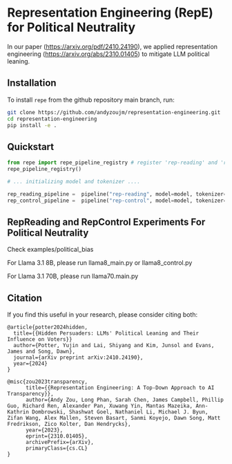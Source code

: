 # Representation Engineering (RepE) for Political Neutrality
In our paper (https://arxiv.org/pdf/2410.24190), we applied representation engineering (https://arxiv.org/abs/2310.01405) to mitigate LLM political leaning. 

## Installation

To install `repe` from the github repository main branch, run:

```bash
git clone https://github.com/andyzoujm/representation-engineering.git
cd representation-engineering
pip install -e .
```
## Quickstart

```python
from repe import repe_pipeline_registry # register 'rep-reading' and 'rep-control' tasks into Hugging Face pipelines
repe_pipeline_registry()

# ... initializing model and tokenizer ....

rep_reading_pipeline =  pipeline("rep-reading", model=model, tokenizer=tokenizer)
rep_control_pipeline =  pipeline("rep-control", model=model, tokenizer=tokenizer, **control_kwargs)
```

## RepReading and RepControl Experiments For Political Neutrality
Check examples/political_bias

For Llama 3.1 8B, please run llama8_main.py or llama8_control.py

For Llama 3.1 70B, please run llama70.main.py

## Citation
If you find this useful in your research, please consider citing both:

```
@article{potter2024hidden,
  title={{Hidden Persuaders: LLMs' Political Leaning and Their Influence on Voters}}
  author={Potter, Yujin and Lai, Shiyang and Kim, Junsol and Evans, James and Song, Dawn},
  journal={arXiv preprint arXiv:2410.24190},
  year={2024}
}
```

```
@misc{zou2023transparency,
      title={{Representation Engineering: A Top-Down Approach to AI Transparency}}, 
      author={Andy Zou, Long Phan, Sarah Chen, James Campbell, Phillip Guo, Richard Ren, Alexander Pan, Xuwang Yin, Mantas Mazeika, Ann-Kathrin Dombrowski, Shashwat Goel, Nathaniel Li, Michael J. Byun, Zifan Wang, Alex Mallen, Steven Basart, Sanmi Koyejo, Dawn Song, Matt Fredrikson, Zico Kolter, Dan Hendrycks},
      year={2023},
      eprint={2310.01405},
      archivePrefix={arXiv},
      primaryClass={cs.CL}
}
```
